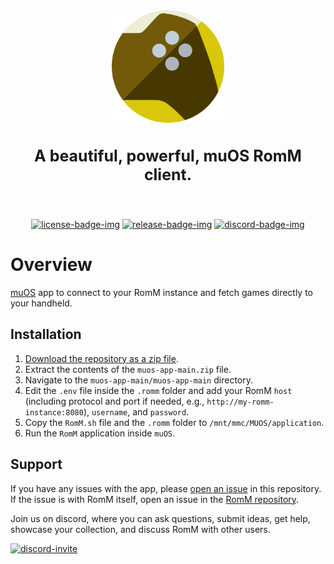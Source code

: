 <!-- trunk-ignore-all(markdownlint/MD033) -->
<!-- trunk-ignore(markdownlint/MD041) -->
<div align="center">

  <img src=".github/resources/isotipo.png" height="180px" width="auto" alt="romm-muos logo">
    <h3 style="font-size: 25px;">
    A beautiful, powerful, muOS RomM client.
  </h3>

<br>

[![license-badge-img]][license-badge]
[![release-badge-img]][release-badge]
[![discord-badge-img]][discord-badge]

<!-- [![wiki-badge-img]][wiki] -->

  </div>
</div>

# Overview

[muOS](https://muos.dev/) app to connect to your RomM instance and fetch games directly to your handheld.

## Installation

1. [Download the repository as a zip file](https://github.com/rommapp/muos-app/archive/refs/heads/main.zip).
2. Extract the contents of the `muos-app-main.zip` file.
3. Navigate to the `muos-app-main/muos-app-main` directory.
4. Edit the `.env` file inside the `.romm` folder and add your RomM `host` (including protocol and port if needed, e.g., `http://my-romm-instance:8080`), `username`, and `password`.
5. Copy the `RomM.sh` file and the `.romm` folder to `/mnt/mmc/MUOS/application`.
6. Run the `RomM` application inside `muOS`.

## Support

If you have any issues with the app, please [open an issue](https://github.com/rommapp/muos-app/issues/new) in this repository. If the issue is with RomM itself, open an issue in the [RomM repository](https://github.com/rommapp/romm/issues/new/choose).

Join us on discord, where you can ask questions, submit ideas, get help, showcase your collection, and discuss RomM with other users.

[![discord-invite]][discord-invite-url]

<!-- Badges -->

[license-badge-img]: https://img.shields.io/github/license/rommapp/muos-app?style=for-the-badge&color=a32d2a
[license-badge]: LICENSE
[release-badge-img]: https://img.shields.io/github/v/release/muos-app/romm?style=for-the-badge
[release-badge]: https://github.com/rommapp/muos-app/releases
[discord-badge-img]: https://img.shields.io/badge/discord-7289da?style=for-the-badge
[discord-badge]: https://discord.gg/P5HtHnhUDH

<!-- Links -->

[discord-invite]: https://invidget.switchblade.xyz/P5HtHnhUDH
[discord-invite-url]: https://discord.gg/P5HtHnhUDH